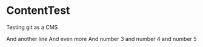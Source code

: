 # ContentTest
Testing git as a CMS

And another line
And even more
And number 3
and number 4
and number 5
